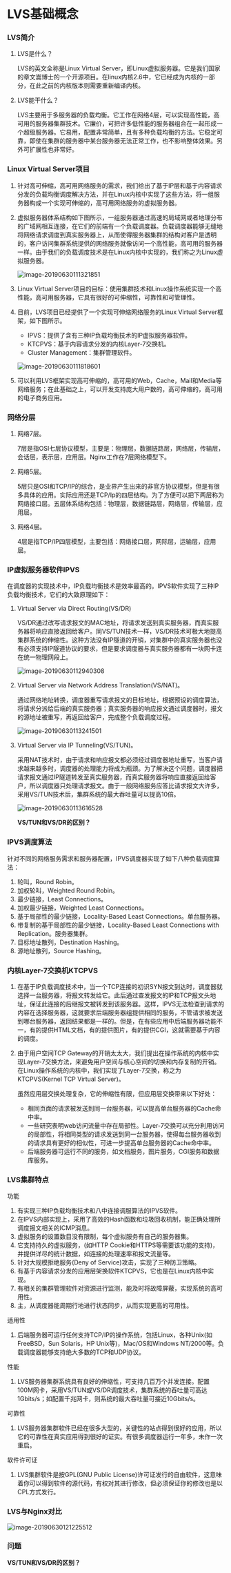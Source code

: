 # LVS基础概念

### LVS简介

1. LVS是什么？

   LVS的英文全称是Linux Virtual Server，即Linux虚拟服务器。它是我们国家的章文嵩博士的一个开源项目。在linux内核2.6中，它已经成为内核的一部分，在此之前的内核版本则需要重新编译内核。

2. LVS能干什么？

   LVS主要用于多服务器的负载均衡。它工作在网络4层，可以实现高性能，高可用的服务器集群技术。它廉价，可把许多低性能的服务器组合在一起形成一个超级服务器。它易用，配置非常简单，且有多种负载均衡的方法。它稳定可靠，即使在集群的服务器中某台服务器无法正常工作，也不影响整体效果。另外可扩展性也非常好。

### Linux Virtual Server项目

1. 针对高可伸缩，高可用网络服务的需求，我们给出了基于IP层和基于内容请求分发的负载均衡调度解决方法，并在Linux内核中实现了这些方法，将一组服务器构成一个实现可伸缩的，高可用网络服务的虚拟服务器。

2. 虚拟服务器体系结构如下图所示，一组服务器通过高速的局域网或者地理分布的广域网相互连接，在它们的前端有一个负载调度器。负载调度器能够无缝地将网络请求调度到真实服务器上，从而使得服务器集群的结构对客户是透明的，客户访问集群系统提供的网络服务就像访问一个高性能，高可用的服务器一样。由于我们的负载调度技术是在Linux内核中实现的，我们称之为Linux虚拟服务器。

   ![image-20190630111321851](assets/image-20190630111321851.png)

3. Linux Virtual Server项目的目标：使用集群技术和Linux操作系统实现一个高性能，高可用服务器，它具有很好的可伸缩性，可靠性和可管理性。

4. 目前，LVS项目已经提供了一个实现可伸缩网络服务的Linux Virtual Server框架，如下图所示。

   * IPVS：提供了含有三种IP负载均衡技术的IP虚拟服务器软件。
   * KTCPVS：基于内容请求分发的内核Layer-7交换机。
   * Cluster Management：集群管理软件。

   ![image-20190630111818601](assets/image-20190630111818601.png)

5. 可以利用LVS框架实现高可伸缩的，高可用的Web，Cache，Mail和Media等网络服务；在此基础之上，可以开发支持庞大用户数的，高可伸缩的，高可用的电子商务应用。

### 网络分层

1. 网络7层。

   7层是指OSI七层协议模型，主要是：物理层，数据链路层，网络层，传输层，会话层，表示层，应用层。Nginx工作在7层网络模型下。

2. 网络5层。

   5层只是OSI和TCP/IP的综合，是业界产生出来的非官方协议模型，但是有很多具体的应用。实际应用还是TCP/Ip的四层结构。为了方便可以把下两层称为网络接口层。五层体系结构包括：物理层，数据链路层，网络层，传输层，应用层。

3. 网络4层。

   4层是指TCP/IP四层模型，主要包括：网络接口层，网际层，运输层，应用层。

### IP虚拟服务器软件IPVS

在调度器的实现技术中，IP负载均衡技术是效率最高的。IPVS软件实现了三种IP负载均衡技术，它们的大致原理如下：

1. Virtual Server via Direct Routing(VS/DR)

   VS/DR通过改写请求报文的MAC地址，将请求发送到真实服务器，而真实服务器将响应直接返回给客户。同VS/TUN技术一样，VS/DR技术可极大地提高集群系统的伸缩性。这种方法没有IP隧道的开销，对集群中的真实服务器也没有必须支持IP隧道协议的要求，但是要求调度器与真实服务器都有一块网卡连在统一物理网段上。

   ![image-20190630112940308](assets/image-20190630112940308.png)

2. Virtual Server via Network Address Translation(VS/NAT)。

   通过网络地址转换，调度器重写请求报文的目标地址，根据预设的调度算法，将请求分派给后端的真实服务器；真实服务器的响应报文通过调度器时，报文的源地址被重写，再返回给客户，完成整个负载调度过程。

   ![image-20190630113241501](assets/image-20190630113241501.png)

3. Virtual Server via IP Tunneling(VS/TUN)。

   采用NAT技术时，由于请求和响应报文都必须经过调度器地址重写，当客户请求越来越多时，调度器的处理能力将成为瓶颈。为了解决这个问题，调度器把请求报文通过IP隧道转发至真实服务器，而真实服务器将响应直接返回给客户，所以调度器只处理请求报文。由于一般网络服务应答比请求报文大许多，采用VS/TUN技术后，集群系统的最大吞吐量可以提高10倍。

   ![image-20190630113616528](assets/image-20190630113616528.png)

   **VS/TUN和VS/DR的区别？**

### IPVS调度算法

针对不同的网络服务需求和服务器配置，IPVS调度器实现了如下八种负载调度算法：

1. 轮叫，Round Robin。
2. 加权轮叫，Weighted Round Robin。
3. 最少链接，Least Connections。
4. 加权最少链接，Weighted Least Connections。
5. 基于局部性的最少链接，Locality-Based Least Connections。单台服务器。
6. 带复制的基于局部性的最少链接，Locality-Based Least Connections with Replication。服务器集群。
7. 目标地址散列，Destination Hashing。
8. 源地址散列，Source Hashing。

### 内核Layer-7交换机KTCPVS

1. 在基于IP负载调度技术中，当一个TCP连接的初识SYN报文到达时，调度器就选择一台服务器，将报文转发给它。此后通过查发报文的IP和TCP报文头地址，保证此连接的后继报文被转发到该服务器。这样，IPVS无法检查到请求的内容在选择服务器，这就要求后端服务器组提供相同的服务，不管请求被发送到哪台服务器，返回结果都是一样的。但是，在有些应用中后端服务器功能不一，有的提供HTML文档，有的提供图片，有的提供CGI，这就需要基于内容的调度。

2. 由于用户空间TCP Gateway的开销太太大，我们提出在操作系统的内核中实现Layer-7交换方法，来避免用户空间与核心空间的切换和内存复制的开销。在Linux操作系统的内核中，我们实现了Layer-7交换，称之为KTCPVS(Kernel TCP Virtual Server)。

   虽然应用层交换处理复杂，它的伸缩性有限，但应用层交换带来以下好处：

   * 相同页面的请求被发送到同一台服务器，可以提高单台服务器的Cache命中率。
   * 一些研究表明web访问流量中存在局部性。Layer-7交换可以充分利用访问的局部性，将相同类型的请求发送到同一台服务器，使得每台服务器收到的请求具有更好的相似性，可进一步提高单台服务器的Cache命中率。
   * 后端服务器可运行不同的服务，如文档服务，图片服务，CGI服务和数据库服务。

### LVS集群特点

功能

1. 有实现三种IP负载均衡技术和八中连接调服算法的IPVS软件。
2. 在IPVS内部实现上，采用了高效的Hash函数和垃圾回收机制，能正确处理所调度报文相关的ICMP消息。
3. 虚拟服务的设置数目没有限制，每个虚拟服务有自己的服务器集。
4. 它支持持久的虚拟服务，(如HTTP Cookie和HTTPS等需要该功能的支持)，并提供详尽的统计数据，如连接的处理速率和报文流量等。
5. 针对大规模拒绝服务(Deny of Service)攻击，实现了三种防卫策略。
6. 有基于内容请求分发的应用层架换软件KTCPVS，它也是在Linux内核中实现。
7. 有相关的集群管理软件对资源进行监测，能及时将故障屏蔽，实现系统的高可用性。
8. 主，从调度器能周期行地进行状态同步，从而实现更高的可用性。

适用性

1. 后端服务器可运行任何支持TCP/IP的操作系统，包括Linux，各种Unix(如FreeBSD，Sun Solaris，HP Unix等)，Mac/OS和Windows NT/2000等。负载调度器能够支持绝大多数的TCP和UDP协议。

性能

1. LVS服务器集群系统具有良好的伸缩性，可支持几百万个并发连接。配置100M网卡，采用VS/TUN或VS/DR调度技术，集群系统的吞吐量可高达1Gbits/s；如配置千兆网卡，则系统的最大吞吐量可接近10Gbits/s。

可靠性

1. LVS服务器集群软件已经在很多大型的，关键性的站点得到很好的应用，所以它的可靠性在真实应用得到很好的证实。有很多调度器运行一年多，未作一次重启。

软件许可证

1. LVS集群软件是按GPL(GNU Public License)许可证发行的自由软件，这意味着你可以得到软件的源代码，有权对其进行修改，但必须保证你的修改也是以CPL方式发行。

### LVS与Nginx对比

![image-20190630121225512](assets/image-20190630121225512.png)

### 问题

**VS/TUN和VS/DR的区别？**

